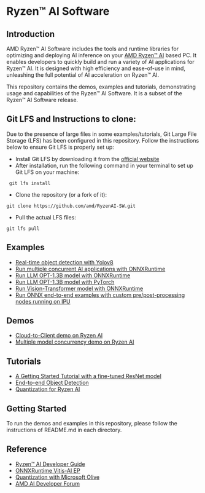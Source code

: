 # Ryzen™ AI Software 

## Introduction

AMD Ryzen™ AI Software includes the tools and runtime libraries for optimizing and deploying AI inference on your [AMD Ryzen™ AI](https://www.amd.com/en/products/ryzen-ai) based PC. It enables developers to quickly build and run a variety of AI applications for Ryzen™ AI. It is designed with high efficiency and ease-of-use in mind, unleashing the full potential of AI acceleration on Ryzen™ AI.

This repository contains the demos, examples and tutorials, demonstrating usage and capabilities of the Ryzen™ AI Software. It is a subset of the Ryzen™ AI Software release.

## Git LFS and Instructions to clone: 

 Due to the presence of large files in some examples/tutorials, Git Large File Storage (LFS) has been configured in this repository. Follow the instructions below to ensure Git LFS is properly set up: 
 - Install Git LFS by downloading it from the [official website](https://git-lfs.com/)
 - After installation, run the following command in your terminal to set up Git LFS on your machine:
```
 git lfs install
```
 - Clone the repository (or a fork of it): 
```
git clone https://github.com/amd/RyzenAI-SW.git
```
- Pull the actual LFS files: 
```
git lfs pull
```
    
## Examples

- [Real-time object detection with Yolov8](example/yolov8)
- [Run multiple concurrent AI applications with ONNXRuntime](example/multi-model)
- [Run LLM OPT-1.3B model with ONNXRuntime](example/transformers/opt-onnx)
- [Run LLM OPT-1.3B model with PyTorch](example/transformers/opt-pytorch)
- [Run Vision-Transformer model with ONNXRuntime](example/transformers/vision-transformer-onnx)
- [Run ONNX end-to-end examples with custom pre/post-processing nodes running on IPU](https://github.com/amd/RyzenAI-SW/tree/main/example/onnx-e2e)

## Demos

- [Cloud-to-Client demo on Ryzen AI](demo/cloud-to-client)
- [Multiple model concurrency demo on Ryzen AI](demo/multi-model-exec)

## Tutorials

- [A Getting Started Tutorial with a fine-tuned ResNet model](tutorial/getting_started_resnet)
- [End-to-end Object Detection](tutorial/yolov8_e2e)
- [Quantization for Ryzen AI](tutorial/RyzenAI_quant_tutorial)



## Getting Started
    
To run the demos and examples in this repository, please follow the instructions of README.md in each directory. 

## Reference

- [Ryzen™ AI Developer Guide](https://ryzenai.docs.amd.com/en/latest)
- [ONNXRuntime Vitis-AI EP](https://onnxruntime.ai/docs/execution-providers/Vitis-AI-ExecutionProvider.html)
- [Quantization with Microsoft Olive](https://github.com/microsoft/Olive/tree/main/examples/resnet)
- [AMD AI Developer Forum](https://community.amd.com/t5/ai/ct-p/amd_ai)
